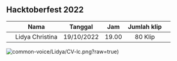 ## Hacktoberfest 2022


| | Nama | Tanggal | Jam | Jumlah klip | |
| - | :-: | :-: | :-: | :-: | :-: |
| | Lidya Christina | 19/10/2022 | 19.00 | 80 Klip |

<!-- upload gambar di folder yg sama dan klik copy permalink -->
![common-voice/Lidya/CV-lc.png?raw=true](https://github.com/id-mozilla/hacktoberfest-2022/blob/213788b8a7f8757fff2a03cb6888ad4f32b4161c/common-voice/Lidya/CV-lc.png))
